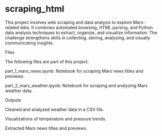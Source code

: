# scraping_html

This project involves web scraping and data analysis to explore Mars-related data. It combines automated browsing, HTML parsing, and Python data analysis techniques to extract, organize, and visualize information. The challenge strengthens skills in collecting, storing, analyzing, and visually communicating insights.

Files

The following files are part of this project:


  part_1_mars_news.ipynb: Notebook for scraping Mars news titles and previews.
  
  part_2_mars_weather.ipynb: Notebook for scraping and analyzing Mars weather data.

Outputs

  Cleaned and analyzed weather data in a CSV file.
  
  Visualizations of temperature and pressure trends.
  
  Extracted Mars news titles and previews.
